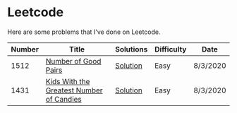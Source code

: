 # Leetcode

Here are some problems that I've done on Leetcode.

| Number | Title                                                                                                               | Solutions                                         | Difficulty | Date     |
| ------ | ------------------------------------------------------------------------------------------------------------------- | ------------------------------------------------- | ---------- | -------- |
| 1512   | [Number of Good Pairs](https://leetcode.com/problems/number-of-good-pairs/)                                         | [Solution](./problems/number-of-good-pairs.js)    | Easy       | 8/3/2020 |
| 1431   | [Kids With the Greatest Number of Candies](https://leetcode.com/problems/kids-with-the-greatest-number-of-candies/) | [Solution](./problems/greatest-number-of-candies) | Easy       | 8/3/2020 |
